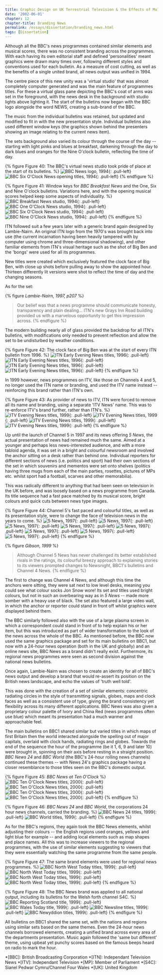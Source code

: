 ```yaml
---
title: Graphic Design on UK Terrestrial Television & the Effects of Multi-Channel Growth
date: '2002-06-01'
chapter: 12
chapter-title: Branding News
permalink: /essays/dissertation/branding_news.html
tags: [Dissertation]
---
```

Although all the BBC's news programmes contained similar elements and musical scores, there was no consistent branding across the programmes. With each having its own editorial staff and defined 'personalities' meant graphics were drawn many times over, following different styles and conventions used for each bulletin. As a measure of cost cutting, as well as the benefits of a single united brand, all news output was unified in 1994.

The centre piece of this new unity was a 'virtual studio' that was almost completely computer generated and was the main feature of programmes titles. For these a virtual glass pane depicting the BBC's coat of arms was set in the foreground, with the news desk in the background with studio lights above lighting it. The start of the bulletins now began with the BBC logo alongside the word NEWS, creating a sub-brand of the BBC.

The music from the individual bulletins was retained, but updated and modified to fit in with the new presentation style. Individual bulletins also used different window keys (the graphics shown behind the presenters showing an image relating to the current news item).

The sets background also varied its colour through the course of the day -- starting with light pinks and blues at breakfast, darkening through the day to dark blues and oranges for the Nine O'clock bulletin, reflecting the time of day.

{% figure Figure 40: The BBC's virtual news studio took pride of place at the start of its bulletins. %}
![BBC News logo, 1994](/assets/images/essays/dissertation/figure-40a.png){: .pull-left}
![BBC Six O'Clock News opening titles, 1994](/assets/images/essays/dissertation/figure-40b.png){: .pull-left}
{% endfigure %}

{% figure Figure 41: Window keys for <cite>BBC Breakfast News</cite> and the One, Six and Nine O'clock bulletins. Variations here, and with the opening musical scores helped keep some aspects of individuality. %}
![BBC Breakfast News studio, 1994](/assets/images/essays/dissertation/figure-41a.png){: .pull-left}
![BBC One O'Clock News studio, 1994](/assets/images/essays/dissertation/figure-41b.png){: .pull-left}
![BBC Six O'Clock News studio, 1994](/assets/images/essays/dissertation/figure-41c.png){: .pull-left}
![BBC Nine O'Clock News studio, 1994](/assets/images/essays/dissertation/figure-41d.png){: .pull-left}
{% endfigure %}

ITN followed suit a few years later with a generic brand again designed by Lambie-Nairn. An original ITN logo from the 1970's was brought back into use (the current incarnation having been heavily tampered with by computer using chrome and three-dimensional shadowing), and other familiar elements from ITN's visual heritage such as the shot of Big Ben and the 'bongs' were used for all its programmes.

New titles were created which exclusively featured the clock face of Big Ben, with close up shots before pulling away to show the appointed hour. Thirteen differently lit versions were shot to reflect the time of day and the changing seasons.

As for the set:

{% figure <cite>Lambie-Nairn, 1997, p207</cite> %}
> Our belief was that a news programme should communicate honesty, transparency and plain dealing... ITN's new Grays Inn Road building provided us with a marvelous opportunity to get this impression across.
{% endfigure %}

The modern building nearly all of glass provided the backdrop for all ITN's bulletins, with modifications only needed to prevent reflection and allow the set to be undisturbed by weather conditions.

{% figure Figure 42: The clock face of Big Ben was at the start of every ITN bulletin from 1996. %}
![ITN Early Evening News titles, 1996](/assets/images/essays/dissertation/figure-42a.png){: .pull-left}
![ITN Early Evening News titles, 1996](/assets/images/essays/dissertation/figure-42b.png){: .pull-left}
![ITN Early Evening News titles, 1996](/assets/images/essays/dissertation/figure-42c.png){: .pull-left}
![ITN Early Evening News titles, 1996](/assets/images/essays/dissertation/figure-42d.png){: .pull-left}
{% endfigure %}

In 1999 however, news programmes on ITV, like those on Channels 4 and 5, no longer used the ITN name or branding, and used the ITV name instead -- reinforcing this brand rather than ITN's own.

{% figure Figure 43: As provider of news to ITV, ITN were forced to remove all its name and branding, using a separate 'ITV News' name. This was to re-enforce ITV's brand further, rather than ITN's. %}
![ITV Evening News titles, 1999](/assets/images/essays/dissertation/figure-43a.png){: .pull-left}
![ITV Evening News titles, 1999](/assets/images/essays/dissertation/figure-43b.png){: .pull-left}
![ITV Evening News titles, 1999](/assets/images/essays/dissertation/figure-43c.png){: .pull-left}
![ITV Evening News titles, 1999](/assets/images/essays/dissertation/figure-43d.png){: .pull-left}
{% endfigure %}

Up until the launch of Channel 5 in 1997 and its news offering <cite>5 News</cite>, the actual presentation of news had remained much the same. Aimed at a younger and perhaps less news-interested audience, and with a more tabloid agenda, it was set in a bright and colourful newsroom and involved the anchor sitting on a desk rather than behind one. Individual reporters for different sections of news (i.e. politics and sport) had their own sections of the set in which souvenirs and mementos were set onto shelves (politics having three mugs from each of the main parties, rosettes, pictures of MPs etc. whilst sport had a football, scarves and other memorabilia).

This was radically different to anything that had been seen on television in the UK before, and was loosely based on a news programme from Canada. Its title sequence had a fast pace matched by its musical score, bright colours and quick cuts between news type images.

{% figure Figure 44: Channel 5's fast paced and colourful titles, as well as its presentation style, were to change the face of television news in the years to come. %}
![5 News, 1997](/assets/images/essays/dissertation/figure-44a.png){: .pull-left}
![5 News, 1997](/assets/images/essays/dissertation/figure-44b.png){: .pull-left}
![5 News, 1997](/assets/images/essays/dissertation/figure-44c.png){: .pull-left}
![5 News, 1997](/assets/images/essays/dissertation/figure-44d.png){: .pull-left}
![5 News, 1997](/assets/images/essays/dissertation/figure-44e.png){: .pull-left}
![5 News, 1997](/assets/images/essays/dissertation/figure-44f.png){: .pull-left}
![5 News, 1997](/assets/images/essays/dissertation/figure-44g.png){: .pull-left}
![5 News, 1997](/assets/images/essays/dissertation/figure-44h.png){: .pull-left}
{% endfigure %}

{% figure <cite>Gibson, 1999</cite> %}
  > Although Channel 5 News has never challenged its better established rivals in the ratings, its colourful breezy approach to explaining stories to its viewers prompted changes to Newsnight, BBC1's bulletins and Channel 4 News.
{% endfigure %}

The first to change was Channel 4 News, and although this time the anchors were sitting, they were sat next to low level desks, meaning you could see what colour socks Jon Snow wore! Its set and titles used bright colours, but not in such an overbearing way as in <cite>5 News</cite> -- made more somber with a heavy use of black. The set also featured a large video wall, in which the anchor or reporter could stand in front off whilst graphics were displayed behind them.

The BBC similarly followed also with the use of a large plasma screen in which a correspondent could stand in front of to help explain his or her item, but this was introduced as part of wider transformation to the look of the news across the whole of the BBC. As mentioned before, the BBC now used the same graphics package and set for its main bulletins on BBC1, but now with a 24-hour news operation (both in the UK and globally) and an online news site, BBC News as a brand didn't really exist. Furthermore, its regional news programmes were seen as second division against the national news bulletins.

Once again, Lambie-Nairn was chosen to create an identity for all of BBC's news output and develop a brand that would re-assert its position on the British news landscape, and echo the values of 'truth well told'.

This was done with the creation of a set of similar elements: concentric radiating circles in the style of transmitting signals, globes, maps and clock faces as well as a consistent use of type, giving the brand consistency yet flexibility across its many different applications. BBC News was also given a proprietary colour palette of Ivory and China Red (news programmes often use blue) which meant its presentation had a much warmer and approachable feel.

The main bulletins on BBC1 shared similar but varied titles in which maps of first Britain then the world interacted alongside the spelling out of major capitals, overlaid with clock hands, radiating rings and globes. Towards the end of the sequence the hour of the programme (be it 1, 6, 9 and later 10) were brought in, spinning on their axis before resting in a straight position. <cite>BBC News 24</cite> and <cite>BBC World</cite> (the BBC's 24-hour rolling news channels) continued these themes -- with News 24's graphics package having a closer resemblance to those titles seen on the BBC's domestic output.

{% figure Figure 45: <cite>BBC News at Ten O'Clock</cite> %}
![BBC Ten O'Clock News titles, 2000](/assets/images/essays/dissertation/figure-45a.png){: .pull-left}
![BBC Ten O'Clock News titles, 2000](/assets/images/essays/dissertation/figure-45b.png){: .pull-left}
![BBC Ten O'Clock News titles, 2000](/assets/images/essays/dissertation/figure-45c.png){: .pull-left}
![BBC Ten O'Clock News titles, 2000](/assets/images/essays/dissertation/figure-45d.png){: .pull-left}
{% endfigure %}

{% figure Figure 46: <cite>BBC News 24</cite> and <cite>BBC World</cite>, the corporations 24 hour news channels, carried the branding. %}
![BBC News 24 titles, 1999](/assets/images/essays/dissertation/figure-46a.png){: .pull-left}
![BBC World titles, 1999](/assets/images/essays/dissertation/figure-46b.png){: .pull-left}
{% endfigure %}

As for the BBC's regions, they again took the BBC News elements, whilst adjusting their colours -- the English regions used oranges, yellows and light blue for example -- and adding local elements such as map shapes and place names. All this was to increase viewers to the regional programmes, with the use of similar elements suggesting to viewers that they were essentially watching the same programme from the same people.

{% figure Figure 47: The same brand elements were used for regional news programmes. %}
![BBC North West Today titles, 1999](/assets/images/essays/dissertation/figure-47a.png){: .pull-left}
![BBC North West Today titles, 1999](/assets/images/essays/dissertation/figure-47b.png){: .pull-left}
![BBC North West Today titles, 1999](/assets/images/essays/dissertation/figure-47c.png){: .pull-left}
![BBC North West Today titles, 1999](/assets/images/essays/dissertation/figure-47d.png){: .pull-left}
{% endfigure %}

{% figure Figure 48: The BBC News brand was applied to all national output, including its bulletins for the Welsh forth channel S4C. %}
![BBC Reporting Scotland title, 1999](/assets/images/essays/dissertation/figure-48a.png){: .pull-left}
![BBC Wales Today title, 1999](/assets/images/essays/dissertation/figure-48b.png){: .pull-left}
![BBC Newsline titles, 1999](/assets/images/essays/dissertation/figure-48c.png){: .pull-left}
![BBC Newyddion titles, 1999](/assets/images/essays/dissertation/figure-48d.png){: .pull-left}
{% endfigure %}

All bulletins on BBC1 shared the same set, with the nations and regions using similar sets based on the same themes. Even the 24-hour news channels borrowed elements, creating a unified brand across every area of the departments presentation. Music again followed the 'same but different' theme, using upbeat yet punchy scores based on the famous beeps heard on radio to mark the hour.

*[BBC]: British Broadcasting Corporation
*[ITN]: Independant Television News
*[ITV]: Independant Television
*[MP]: Member of Parliament
*[S4C]: Sianel Pedwar Cymru/Channel Four Wales
*[UK]: United Kingdom